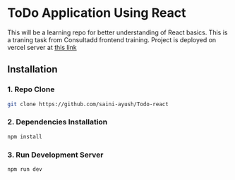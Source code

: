 # ToDo Application Using React 

This will be a learning repo for better understanding of React basics. This is a traning task from Consultadd frontend training. Project is deployed on vercel server at [this link](https://todo-react-dun-ten.vercel.app/)

## Installation

### 1. Repo Clone 

```bash
git clone https://github.com/saini-ayush/Todo-react
```

### 2. Dependencies Installation

```bash
npm install
```

### 3. Run Development Server

```bash
npm run dev
```
